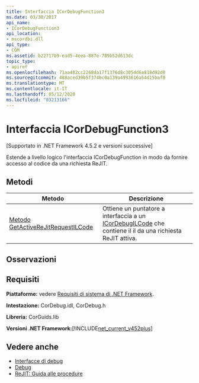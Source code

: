 ```yaml
---
title: Interfaccia ICorDebugFunction3
ms.date: 03/30/2017
api_name:
- ICorDebugFunction3
api_location:
- mscordbi.dll
api_type:
- COM
ms.assetid: b22717b9-ead5-4eea-887e-789b52d613dc
topic_type:
- apiref
ms.openlocfilehash: 71aa482cc2268da17f1376d8c305dd6a818d92d0
ms.sourcegitcommit: 488aced39b5f374bc0a139a4993616a54d15baf0
ms.translationtype: MT
ms.contentlocale: it-IT
ms.lasthandoff: 05/12/2020
ms.locfileid: "83213166"
---
```

# <a name="icordebugfunction3-interface"></a>Interfaccia ICorDebugFunction3
[Supportato in .NET Framework 4.5.2 e versioni successive]  
  
 Estende a livello logico l'interfaccia ICorDebugFunction in modo da fornire accesso al codice da una richiesta ReJIT.  
  
## <a name="methods"></a>Metodi  
  
|Metodo|Descrizione|  
|------------|-----------------|  
|[Metodo GetActiveReJitRequestILCode](icordebugfunction3-getactiverejitrequestilcode-method.md)|Ottiene un puntatore a interfaccia a un [ICorDebugILCode](icordebugilcode-interface.md) che contiene il il da una richiesta ReJIT attiva.|  
  
## <a name="remarks"></a>Osservazioni  
  
## <a name="requirements"></a>Requisiti  
 **Piattaforme:** vedere [Requisiti di sistema di .NET Framework](../../get-started/system-requirements.md).  
  
 **Intestazione:** CorDebug.idl, CorDebug.h  
  
 **Libreria:** CorGuids.lib  
  
 **Versioni .NET Framework:**[!INCLUDE[net_current_v452plus](../../../../includes/net-current-v452plus-md.md)]  
  
## <a name="see-also"></a>Vedere anche

- [Interfacce di debug](debugging-interfaces.md)
- [Debug](index.md)
- [ReJIT: Guida alle procedure](https://docs.microsoft.com/archive/blogs/davbr/rejit-a-how-to-guide)
